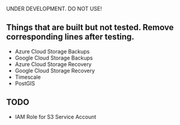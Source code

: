 UNDER DEVELOPMENT. DO NOT USE!

## Things that are built but not tested. Remove corresponding lines after testing.

* Azure Cloud Storage Backups
* Google Cloud Storage Backups
* Azure Cloud Storage Recovery
* Google Cloud Storage Recovery
* Timescale
* PostGIS

## TODO
* IAM Role for S3 Service Account 
